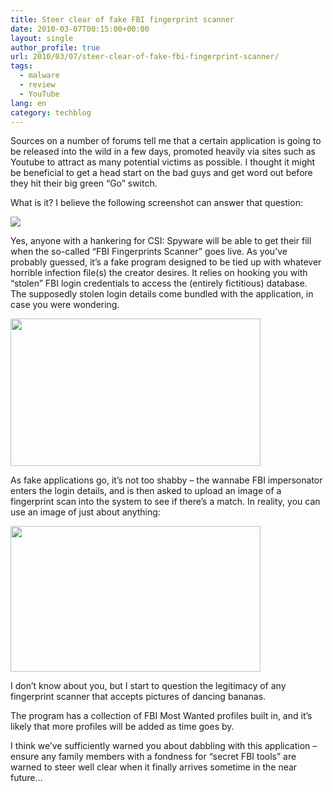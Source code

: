 ```yaml
---
title: Steer clear of fake FBI fingerprint scanner
date: 2010-03-07T00:15:00+00:00
layout: single
author_profile: true
url: 2010/03/07/steer-clear-of-fake-fbi-fingerprint-scanner/
tags:
  - malware
  - review
  - YouTube
lang: en
category: techblog
---
```

Sources on a number of forums tell me that a certain application is going to be released into the wild in a few days, promoted heavily via sites such as Youtube to attract as many potential victims as possible. I thought it might be beneficial to get a head start on the bad guys and get word out before they hit their big green “Go” switch.

What is it? I believe the following screenshot can answer that question:

<div>
  <a href="http://3.bp.blogspot.com/_vaUVXcmC3OI/S5LohNGuHjI/AAAAAAAABNM/7p8_XihYmJs/s1600-h/fbscan1.jpg" imageanchor="1"><img border="0" src="http://3.bp.blogspot.com/_vaUVXcmC3OI/S5LohNGuHjI/AAAAAAAABNM/7p8_XihYmJs/s640/fbscan1.jpg" /></a>
</div>

Yes, anyone with a hankering for CSI: Spyware will be able to get their fill when the so-called “FBI Fingerprints Scanner” goes live. As you’ve probably guessed, it’s a fake program designed to be tied up with whatever horrible infection file(s) the creator desires. It relies on hooking you with “stolen” FBI login credentials to access the (entirely fictitious) database. The supposedly stolen login details come bundled with the application, in case you were wondering.

<div>
  <a href="http://3.bp.blogspot.com/_vaUVXcmC3OI/S5LoiwBXEtI/AAAAAAAABNU/hkhp-EAF3ww/s1600-h/fbscan2.jpg" imageanchor="1"><img border="0" height="236" src="http://3.bp.blogspot.com/_vaUVXcmC3OI/S5LoiwBXEtI/AAAAAAAABNU/hkhp-EAF3ww/s400/fbscan2.jpg" width="400" /></a>
</div>

As fake applications go, it’s not too shabby – the wannabe FBI impersonator enters the login details, and is then asked to upload an image of a fingerprint scan into the system to see if there’s a match. In reality, you can use an image of just about anything:

<div>
  <a href="http://3.bp.blogspot.com/_vaUVXcmC3OI/S5LokjEEInI/AAAAAAAABNc/kO29Hy-2dAM/s1600-h/fbscan3.jpg" imageanchor="1"><img border="0" height="233" src="http://3.bp.blogspot.com/_vaUVXcmC3OI/S5LokjEEInI/AAAAAAAABNc/kO29Hy-2dAM/s400/fbscan3.jpg" width="400" /></a>
</div>

I don’t know about you, but I start to question the legitimacy of any fingerprint scanner that accepts pictures of dancing bananas.

The program has a collection of FBI Most Wanted profiles built in, and it’s likely that more profiles will be added as time goes by.

I think we’ve sufficiently warned you about dabbling with this application – ensure any family members with a fondness for “secret FBI tools” are warned to steer well clear when it finally arrives sometime in the near future&#8230;